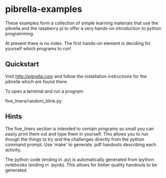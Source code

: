 pibrella-examples
=================

These examples form a collection of simple learning materials that use
the pibrella and the raspberry pi to offer a very hands-on introduction
to python programming.

At present there is no index. The first hands-on element is deciding for
yourself which programs to run!

Quickstart
----------

Visit http://pibrella.com and follow the installation instructions for
the pibrella which are found there.

To open a terminal and run a program:

  five_liners/random_blink.py

Hints
-----

The five_liners section is intended to contain programs so small you can
easily print them out and type them in yourself. This allows you to run
though the things to try and the challenges directly from the python command
prompt. Use 'make' to generate .pdf handouts describing each activity.

The python code (ending in .py) is automatically generated from ipython
notebooks (ending in .ipynb). This allows for better quality handouts to
be generated.
